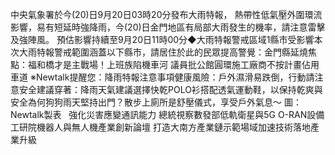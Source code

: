 中央氣象署於今(20)日9月20日03時20分發布大雨特報， 熱帶性低氣壓外圍環流影響，易有短延時強降雨，今(20)日金門地區有局部大雨發生的機率，請注意雷擊及強陣風。 預估影響持續至9月20日11時00分◆大雨特報警戒區域1縣市受影響本次大雨特報警戒範圍涵蓋以下縣市，請居住於此的民眾提高警覺：金門縣延燒焦點：福和橋才是主戰場！上班族陷機車河 議員批公館圓環施工廠商不按計畫佔用車道 ※Newtalk提醒您：降雨特報注意事項健康風險：戶外濕滑易跌倒，行動請注意安全建議穿著：降雨天氣建議選擇快乾POLO衫搭配透氣運動鞋，以保持乾爽與安全為何狗狗雨天堅持出門？散步上廁所是舒壓儀式，享受戶外氣息～ 圖：Newtalk製表   強化災害應變通訊能力  總統視察數發部低軌衛星與5G O-RAN設備  工研院機器人與無人機產業創新論壇   打造大南方產業鏈示範場域加速技術落地產業升級